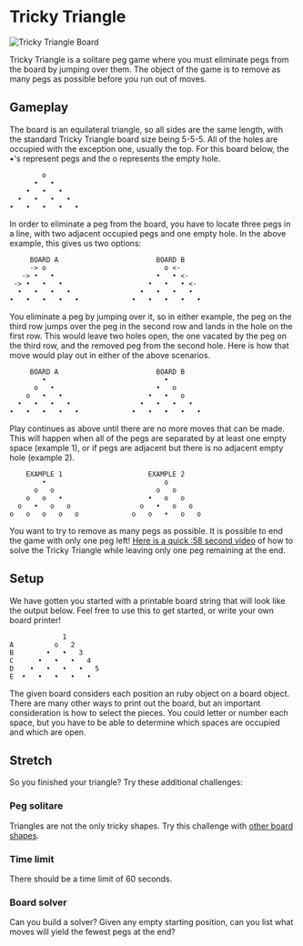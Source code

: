 # Tricky Triangle

![Tricky Triangle Board](https://i5.walmartimages.com/asr/837d80d8-f5d5-4559-bb83-733e7e3e75da_1.2b183c35f5dc64ee19a5b365f6780132.jpeg?odnHeight=450&odnWidth=450&odnBg=FFFFFF)

Tricky Triangle is a solitare peg game where you must eliminate pegs from the board by jumping over them. The object of the game is to remove as many pegs as possible before you run out of moves.

## Gameplay

The board is an equilateral triangle, so all sides are the same length, with the standard Tricky Triangle board size being 5-5-5. All of the holes are occupied with the exception one, usually the top. For this board below, the •'s represent pegs and the o represents the empty hole.

```
        o
      •   •
    •   •   •
  •   •   •   •
•   •   •   •   •
```

In order to eliminate a peg from the board, you have to locate three pegs in a line, with two adjacent occupied pegs and one empty hole. In the above example, this gives us two options:

```
     BOARD A                        BOARD B
     -> o                             o <-
   -> •   •                         •   • <-
 -> •   •   •                     •   •   • <-
  •   •   •   •                 •   •   •   •
•   •   •   •   •             •   •   •   •   •
```

You eliminate a peg by jumping over it, so in either example, the peg on the third row jumps over the peg in the second row and lands in the hole on the first row. This would leave two holes open, the one vacated by the peg on the third row, and the removed peg from the second hole. Here is how that move would play out in either of the above scenarios.

```
     BOARD A                        BOARD B
        •                             •
      o   •                         •   o
    o   •   •                     •   •   o
  •   •   •   •                 •   •   •   •
•   •   •   •   •             •   •   •   •   •
```

Play continues as above until there are no more moves that can be made. This will happen when all of the pegs are separated by at least one empty space (example 1), or if pegs are adjacent but there is no adjacent empty hole (example 2).

```
    EXAMPLE 1                     EXAMPLE 2
        •                             o
      o   o                         o   o
    o   o   •                     •   o   o
  o   •   o   o                 o   •   o   o
o   o   o   o   o             o   o   •   o   o
```

You want to try to remove as many pegs as possible. It is possible to end the game with only one peg left! [Here is a quick :58 second video](https://www.youtube.com/watch?v=k60wDUHqPbY) of how to solve the Tricky Triangle while leaving only one peg remaining at the end.

## Setup

We have gotten you started with a printable board string that will look like the output below. Feel free to use this to get started, or write your own board printer!

```
             1
A          o   2
B        •   •   3
C      •   •   •   4
D    •   •   •   •   5
E  •   •   •   •   •
```

The given board considers each position an ruby object on a board object. There are many other ways to print out the board, but an important consideration is how to select the pieces. You could letter or number each space, but you have to be able to determine which spaces are occupied and which are open.

## Stretch

So you finished your triangle? Try these additional challenges:

### Peg solitare
Triangles are not the only tricky shapes. Try this challenge with [other board shapes](https://en.wikipedia.org/wiki/Peg_solitaire#Board).

### Time limit
There should be a time limit of 60 seconds.

### Board solver
Can you build a solver? Given any empty starting position, can you list what moves will yield the fewest pegs at the end?
